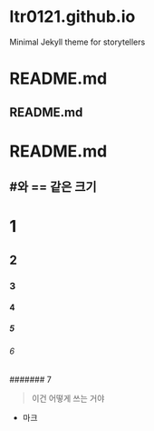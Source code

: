 # ltr0121.github.io
Minimal Jekyll theme for storytellers

README.md
===========
README.md
--------------
# README.md

## #와 == 같은 크기

# 1
## 2
### 3
#### 4
##### 5
###### 6
####### 7

> 이건 어떻게 쓰는 거야
  * 마크 
